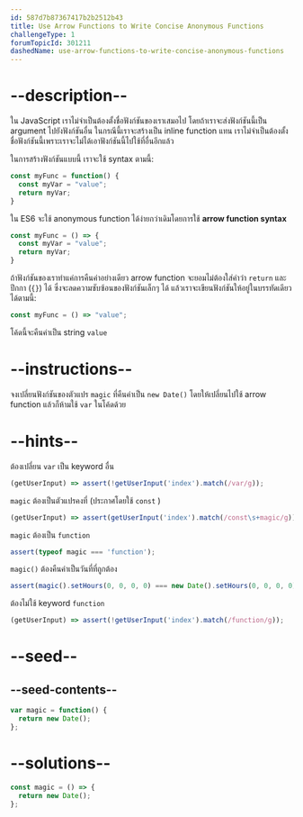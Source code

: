 ```yaml
---
id: 587d7b87367417b2b2512b43
title: Use Arrow Functions to Write Concise Anonymous Functions
challengeType: 1
forumTopicId: 301211
dashedName: use-arrow-functions-to-write-concise-anonymous-functions
---
```


# --description--

ใน JavaScript เราไม่จำเป็นต้องตั้งชื่อฟังก์ชันของเราเสมอไป โดยถ้าเราจะส่งฟังก์ชันนี้เป็น argument ไปยังฟังก์ชันอื่น ในกรณีนี้เราจะสร้างเป็น inline function แทน เราไม่จำเป็นต้องตั้งชื่อฟังก์ชันนี้เพราะเราจะไม่ได้เอาฟังก์ชันนี้ไปใช้ที่อื่นอีกแล้ว

ในการสร้างฟังก์ชันแบบนี้ เราจะใช้ syntax ตามนี้:

```js
const myFunc = function() {
  const myVar = "value";
  return myVar;
}
```

ใน ES6 จะใช้ anonymous function ได้ง่ายกว่าเดิมโดยการใช้ **arrow function syntax**


```js
const myFunc = () => {
  const myVar = "value";
  return myVar;
}
```

ถ้าฟังก์ชันของเราทำแค่การคืนค่าอย่างเดียว arrow function จะยอมไม่ต้องใส่คำว่า `return` และปีกกา (`{}`) ได้ ซึ่งจะลดความซับซ้อนของฟังก์ชันเล็กๆ ได้ แล้วเราจะเขียนฟังก์ชันให้อยู่ในบรรทัดเดียวได้ตามนี้:

```js
const myFunc = () => "value";
```

โค้ดนี้จะคืนค่าเป็น string `value`

# --instructions--

จงเปลี่ยนฟังก์ชันของตัวแปร `magic` ที่คืนค่าเป็น `new Date()` โดยให้เปลี่ยนไปใช้ arrow function แล้วก็ห้ามใช้ `var` ในโค้ดด้วย


# --hints--

ต้องเปลี่ยน `var` เป็น keyword อื่น

```js
(getUserInput) => assert(!getUserInput('index').match(/var/g));
```

`magic` ต้องเป็นตัวแปรคงที่ (ประกาศโดยใช้ `const` )

```js
(getUserInput) => assert(getUserInput('index').match(/const\s+magic/g));
```

`magic` ต้องเป็น `function`

```js
assert(typeof magic === 'function');
```

`magic()` ต้องคืนค่าเป็นวันที่ที่ถูกต้อง

```js
assert(magic().setHours(0, 0, 0, 0) === new Date().setHours(0, 0, 0, 0));
```

ต้องไม่ใช้ keyword `function` 

```js
(getUserInput) => assert(!getUserInput('index').match(/function/g));
```

# --seed--

## --seed-contents--

```js
var magic = function() {
  return new Date();
};
```

# --solutions--

```js
const magic = () => {
  return new Date();
};
```
